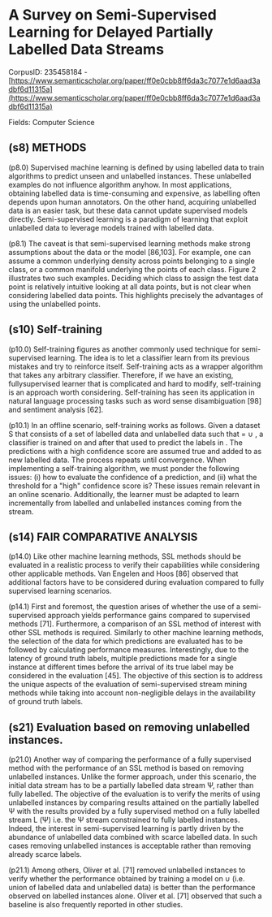 # A Survey on Semi-Supervised Learning for Delayed Partially Labelled Data Streams

CorpusID: 235458184 - [https://www.semanticscholar.org/paper/ff0e0cbb8ff6da3c7077e1d6aad3adbf6d11315a](https://www.semanticscholar.org/paper/ff0e0cbb8ff6da3c7077e1d6aad3adbf6d11315a)

Fields: Computer Science

## (s8) METHODS
(p8.0) Supervised machine learning is defined by using labelled data to train algorithms to predict unseen and unlabelled instances. These unlabelled examples do not influence algorithm anyhow. In most applications, obtaining labelled data is time-consuming and expensive, as labelling often depends upon human annotators. On the other hand, acquiring unlabelled data is an easier task, but these data cannot update supervised models directly. Semi-supervised learning is a paradigm of learning that exploit unlabelled data to leverage models trained with labelled data.

(p8.1) The caveat is that semi-supervised learning methods make strong assumptions about the data or the model [86,103]. For example, one can assume a common underlying density across points belonging to a single class, or a common manifold underlying the points of each class. Figure 2 illustrates two such examples. Deciding which class to assign the test data point is relatively intuitive looking at all data points, but is not clear when considering labelled data points. This highlights precisely the advantages of using the unlabelled points.
## (s10) Self-training
(p10.0) Self-training figures as another commonly used technique for semi-supervised learning. The idea is to let a classifier learn from its previous mistakes and try to reinforce itself. Self-training acts as a wrapper algorithm that takes any arbitrary classifier. Therefore, if we have an existing, fullysupervised learner that is complicated and hard to modify, self-training is an approach worth considering. Self-training has seen its application in natural language processing tasks such as word sense disambiguation [98] and sentiment analysis [62].

(p10.1) In an offline scenario, self-training works as follows. Given a dataset S that consists of a set of labelled data and unlabelled data such that = ∪ , a classifier is trained on and after that used to predict the labels in . The predictions with a high confidence score are assumed true and added to as new labelled data. The process repeats until convergence. When implementing a self-training algorithm, we must ponder the following issues: (i) how to evaluate the confidence of a prediction, and (ii) what the threshold for a "high" confidence score is? These issues remain relevant in an online scenario. Additionally, the learner must be adapted to learn incrementally from labelled and unlabelled instances coming from the stream.
## (s14) FAIR COMPARATIVE ANALYSIS
(p14.0) Like other machine learning methods, SSL methods should be evaluated in a realistic process to verify their capabilities while considering other applicable methods. Van Engelen and Hoos [86] observed that additional factors have to be considered during evaluation compared to fully supervised learning scenarios.

(p14.1) First and foremost, the question arises of whether the use of a semi-supervised approach yields performance gains compared to supervised methods [71]. Furthermore, a comparison of an SSL method of interest with other SSL methods is required. Similarly to other machine learning methods, the selection of the data for which predictions are evaluated has to be followed by calculating performance measures. Interestingly, due to the latency of ground truth labels, multiple predictions made for a single instance at different times before the arrival of its true label may be considered in the evaluation [45]. The objective of this section is to address the unique aspects of the evaluation of semi-supervised stream mining methods while taking into account non-negligible delays in the availability of ground truth labels.
## (s21) Evaluation based on removing unlabelled instances.
(p21.0) Another way of comparing the performance of a fully supervised method with the performance of an SSL method is based on removing unlabelled instances. Unlike the former approach, under this scenario, the initial data stream has to be a partially labelled data stream Ψ, rather than fully labelled. The objective of the evaluation is to verify the merits of using unlabelled instances by comparing results attained on the partially labelled Ψ with the results provided by a fully supervised method on a fully labelled stream L (Ψ) i.e. the Ψ stream constrained to fully labelled instances. Indeed, the interest in semi-supervised learning is partly driven by the abundance of unlabelled data combined with scarce labelled data. In such cases removing unlabelled instances is acceptable rather than removing already scarce labels.

(p21.1) Among others, Oliver et al. [71] removed unlabelled instances to verify whether the performance obtained by training a model on ∪ (i.e. union of labelled data and unlabelled data) is better than the performance observed on labelled instances alone. Oliver et al. [71] observed that such a baseline is also frequently reported in other studies.
